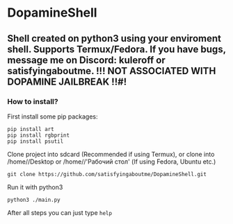 # DopamineShell
## Shell created on python3 using your enviroment shell. Supports Termux/Fedora. If you have bugs, message me on Discord: kuleroff or satisfyingaboutme. !!! NOT ASSOCIATED WITH DOPAMINE JAILBREAK !!#!

### How to install?
First install some pip packages:
```
pip install art
pip install rgbprint
pip install psutil
```

Clone project into sdcard (Recommended if using Termux), or clone into /home/<usr>/Desktop or /home/<usr>/'Рабочий стол' (If using Fedora, Ubuntu etc.)
```
git clone https://github.com/satisfyingaboutme/DopamineShell.git
```

Run it with python3
```
python3 ./main.py
```

After all steps you can just type
``
help
``
